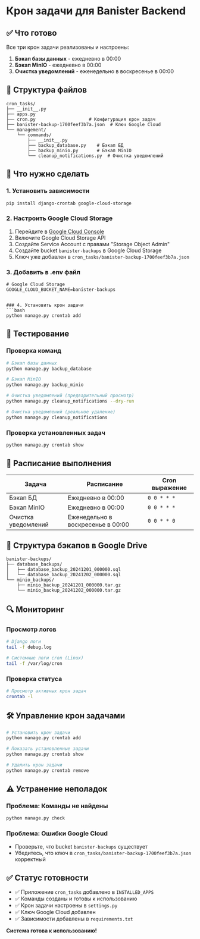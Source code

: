 # Крон задачи для Banister Backend

## ✅ Что готово

Все три крон задачи реализованы и настроены:

1. **Бэкап базы данных** - ежедневно в 00:00
2. **Бэкап MinIO** - ежедневно в 00:00  
3. **Очистка уведомлений** - еженедельно в воскресенье в 00:00

## 📁 Структура файлов

```
cron_tasks/
├── __init__.py
├── apps.py
├── cron.py                    # Конфигурация крон задач
├── banister-backup-1700feef3b7a.json  # Ключ Google Cloud
└── management/
    └── commands/
        ├── __init__.py
        ├── backup_database.py    # Бэкап БД
        ├── backup_minio.py       # Бэкап MinIO
        └── cleanup_notifications.py  # Очистка уведомлений
```

## 🔧 Что нужно сделать

### 1. Установить зависимости
```bash
pip install django-crontab google-cloud-storage
```

### 2. Настроить Google Cloud Storage
1. Перейдите в [Google Cloud Console](https://console.cloud.google.com/)
2. Включите Google Cloud Storage API
3. Создайте Service Account с правами "Storage Object Admin"
4. Создайте bucket `banister-backups` в Google Cloud Storage
5. Ключ уже добавлен в `cron_tasks/banister-backup-1700feef3b7a.json`

### 3. Добавить в .env файл
```env
# Google Cloud Storage
GOOGLE_CLOUD_BUCKET_NAME=banister-backups


### 4. Установить крон задачи
```bash
python manage.py crontab add
```

## 🧪 Тестирование

### Проверка команд
```bash
# Бэкап базы данных
python manage.py backup_database

# Бэкап MinIO
python manage.py backup_minio

# Очистка уведомлений (предварительный просмотр)
python manage.py cleanup_notifications --dry-run

# Очистка уведомлений (реальное удаление)
python manage.py cleanup_notifications
```

### Проверка установленных задач
```bash
python manage.py crontab show
```

## 📅 Расписание выполнения

| Задача | Расписание | Cron выражение |
|--------|------------|----------------|
| Бэкап БД | Ежедневно в 00:00 | `0 0 * * *` |
| Бэкап MinIO | Ежедневно в 00:00 | `0 0 * * *` |
| Очистка уведомлений | Еженедельно в воскресенье в 00:00 | `0 0 * * 0` |

## 📁 Структура бэкапов в Google Drive

```
banister-backups/
├── database_backups/
│   ├── database_backup_20241201_000000.sql
│   └── database_backup_20241202_000000.sql
└── minio_backups/
    ├── minio_backup_20241201_000000.tar.gz
    └── minio_backup_20241202_000000.tar.gz
```

## 🔍 Мониторинг

### Просмотр логов
```bash
# Django логи
tail -f debug.log

# Системные логи cron (Linux)
tail -f /var/log/cron
```

### Проверка статуса
```bash
# Просмотр активных крон задач
crontab -l
```

## 🛠️ Управление крон задачами

```bash
# Установить крон задачи
python manage.py crontab add

# Показать установленные задачи
python manage.py crontab show

# Удалить крон задачи
python manage.py crontab remove
```

## ⚠️ Устранение неполадок

### Проблема: Команды не найдены
```bash
python manage.py check
```

### Проблема: Ошибки Google Cloud
- Проверьте, что bucket `banister-backups` существует
- Убедитесь, что ключ в `cron_tasks/banister-backup-1700feef3b7a.json` корректный


## ✅ Статус готовности

- ✅ Приложение `cron_tasks` добавлено в `INSTALLED_APPS`
- ✅ Команды созданы и готовы к использованию
- ✅ Крон задачи настроены в `settings.py`
- ✅ Ключ Google Cloud добавлен
- ✅ Зависимости добавлены в `requirements.txt`

**Система готова к использованию!** 